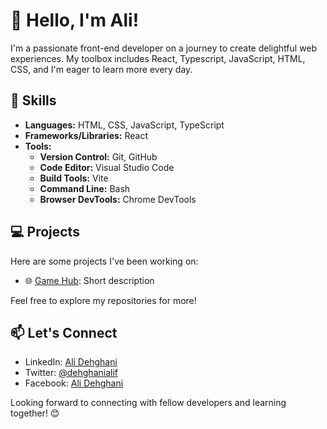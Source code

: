 # &#x1F44B; Hello, I'm Ali!

I'm a passionate front-end developer on a journey to create delightful web experiences. My toolbox includes React, Typescript, JavaScript, HTML, CSS, and I'm eager to learn more every day.

## 🚀 Skills

- **Languages:** HTML, CSS, JavaScript, TypeScript
- **Frameworks/Libraries:** React
- **Tools:**
  - **Version Control:** Git, GitHub
  - **Code Editor:** Visual Studio Code
  - **Build Tools:** Vite
  - **Command Line:** Bash
  - **Browser DevTools:** Chrome DevTools

## 💻 Projects

Here are some projects I've been working on:

- 🌐 [Game Hub](https://game-hub-three-ivory.vercel.app/): Short description

Feel free to explore my repositories for more!

## 📫 Let's Connect

- LinkedIn: [Ali Dehghani](www.linkedin.com/in/ali-dehghani-firouzabadi-ba6014223)
- Twitter: [@dehghanialif](https://twitter.com/dehghanialif)
- Facebook: [Ali Dehghani](https://www.facebook.com/profile.php?id=61554911777856)

Looking forward to connecting with fellow developers and learning together! 😊
